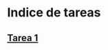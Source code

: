 # Indice de tareas

## [Tarea 1](https://github.com/Javiergzhdz/Temas-selectos-de-Programaci-n-I/blob/main/tarea_1.md)